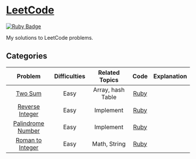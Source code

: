 # [LeetCode](https://leetcode.com/) 
[![Ruby Badge](https://img.shields.io/badge/Ruby-2.7.0-red)](#)

My solutions to LeetCode problems.

## Categories
| Problem | Difficulties | Related Topics | Code | Explanation |
|:-------:|:------------:|:--------------:|:----:|:-----------:|
| [Two Sum][1] | Easy    | Array, hash Table | [Ruby](./easy/two_sum.rb) | |
| [Reverse Integer][7] | Easy    | Implement | [Ruby](./easy/reverse_integer.rb) | |
| [Palindrome Number][9] | Easy    | Implement | [Ruby](./easy/palindrome_number.rb) | |
| [Roman to Integer][13] | Easy    | Math, String | [Ruby](./easy/roman-to-integer.rb) | |

[1]: https://leetcode.com/problems/two-sum/
[7]: https://leetcode.com/problems/reverse-integer/
[9]: https://leetcode.com/problems/palindrome_number/
[13]: https://leetcode.com/problems/roman-to-integer/
